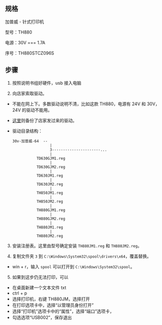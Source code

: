 <h2 id="规格">规格</h2>
<p>加普威 - 针式打印机</p>
<p>型号：TH880</p>
<p>电源：30V === 1.7A</p>
<p>序号：TH880STCZ096S</p>
<h2 id="步骤">步骤</h2>
<ol>
<li><p>按照说明书组好硬件，usb 接入电脑</p>
</li>
<li><p>向店家索取驱动。</p>
</li>
</ol>
<ul>
<li><p>不能在网上下。多数驱动说明不清，比如这款 TH880，电源有 24V 和 30V，24V 的驱动不能用。</p>
</li>
<li><p><a href="https://orzyyyy.top/download/TH880JM-driver.zip">这里</a>则备份了店家发过来的驱动。</p>
</li>
<li><p>驱动目录结构：</p>
<pre><code class="language-bash">30v-加普威-64  --
                 |
                 3----------------------...
                 |
           TD630GJM1.reg
                 |
           TD630GJM2.reg
                 |
           TD630JM1.reg
                 |
           TD630JM2.reg
                 |
           TH850JM1.reg
                 |
           TH850JM2.reg
                 |
           TH880GJM1.reg
                 |
           TH880GJM2.reg
                 |
           TH880JM1.reg
                 |
           TH880JM2.reg
</code></pre>
</li>
</ul>
<ol start="3">
<li><p>安装注册表。这里由型号确定安装 <code>TH880JM1.reg</code> 和 <code>TH880JM2.reg</code>。</p>
</li>
<li><p>复制文件夹 <code>3</code> 到 <code>C:\Windows\System32\spool\drivers\x64</code>，覆盖替换。</p>
</li>
</ol>
<ul>
<li>win + r，输入 <code>spool</code> 可以打开到 <code>C:\Windows\System32\spool</code>。</li>
</ul>
<ol start="5">
<li>如果到这步仍无法打印，可以</li>
</ol>
<ul>
<li>在桌面新建一个文本文件 txt</li>
<li>ctrl + p</li>
<li>选择打印机，右键 TH880JM，选择打开</li>
<li>在打印选项卡中，选择“以管理员身份打开”</li>
<li>选择“打印机”选项卡中的“属性”，选择“端口”选项卡，</li>
<li>勾选选项“USB002”，保存退出</li>
</ul>
